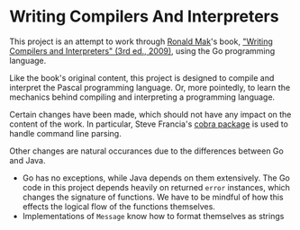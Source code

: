 # Writing Compilers And Interpreters

This project is an attempt to work through [Ronald Mak](http://www.cs.sjsu.edu/~mak/)'s book, ["Writing Compilers and Interpreters" (3rd ed., 2009)](https://www.wiley.com/en-us/Writing+Compilers+and+Interpreters%3A+A+Software+Engineering+Approach%2C+3rd+Edition-p-9780470177075), using the Go programming language.

Like the book's original content, this project is designed to compile and interpret the Pascal programming language.  Or, more pointedly, to learn the mechanics behind compiling and interpreting a programming language.

Certain changes have been made, which should not have any impact on the content of the work.  In particular, Steve Francia's [cobra package](https://github.com/spf13/cobra) is used to handle command line parsing.

Other changes are natural occurances due to the differences between Go and Java.

* Go has no exceptions, while Java depends on them extensively.  The Go code in this project depends heavily on returned `error` instances, which changes the signature of functions.  We have to be mindful of how this effects the logical flow of the functions themselves.  
* Implementations of `Message` know how to format themselves as strings
